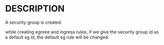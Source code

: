 # DESCRIPTION


A security group is created

while creating egreee and ingress rulee, if we give the security group id as a default sg id, the default sg rule will be changed.
